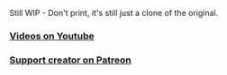 Still WIP - Don't print, it's still just a clone of the original.


### [Videos on Youtube](https://www.youtube.com/playlist?list=PLypdl9fsWkKeaa7d5Pv2bP5feIVcw-To2)
### [Support creator on Patreon](https://www.patreon.com/rolohaun)
